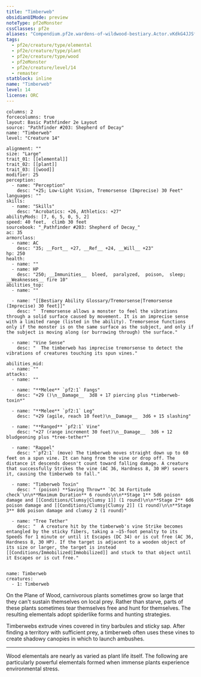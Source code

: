 ```yaml
---
title: "Timberweb"
obsidianUIMode: preview
noteType: pf2eMonster
cssClasses: pf2e
aliases: "Compendium.pf2e.wardens-of-wildwood-bestiary.Actor.vKdkG4JJSfzTz2RK" 
tags:
  - pf2e/creature/type/elemental
  - pf2e/creature/type/plant
  - pf2e/creature/type/wood
  - pf2eMonster
  - pf2e/creature/level/14
  - remaster
statblock: inline
name: "Timberweb"
level: 14
license: ORC
---
```


```statblock
columns: 2
forcecolumns: true
layout: Basic Pathfinder 2e Layout
source: "Pathfinder #203: Shepherd of Decay"
name: "Timberweb"
level: "Creature 14"

alignment: ""
size: "Large"
trait_01: [[elemental]]
trait_02: [[plant]]
trait_03: [[wood]]
modifier: 25
perception:
  - name: "Perception"
    desc: "+25; Low-Light Vision, Tremorsense (Imprecise) 30 Feet"
languages: ""
skills:
  - name: "Skills"
    desc: "Acrobatics: +26, Athletics: +27"
abilityMods: [7, 6, 5, 0, 5, 2]
speed: 40 feet,  climb 30 feet
sourcebook: "_Pathfinder #203: Shepherd of Decay_"
ac: 35
armorclass:
  - name: AC
    desc: "35; __Fort__ +27, __Ref__ +24, __Will__ +23"
hp: 250
health:
  - name: ""
  - name: HP
    desc: "250; __Immunities__  bleed,  paralyzed,  poison,  sleep; __Weaknesses__ fire 10"
abilities_top:
  - name: ""

  - name: "[[Bestiary Ability Glossary/Tremorsense|Tremorsense (Imprecise) 30 feet]]"
    desc: "  Tremorsense allows a monster to feel the vibrations through a solid surface caused by movement. It is an imprecise sense with a limited range (listed in the ability). Tremorsense functions only if the monster is on the same surface as the subject, and only if the subject is moving along (or burrowing through) the surface."

  - name: "Vine Sense"
    desc: "  The timberweb has imprecise tremorsense to detect the vibrations of creatures touching its spun vines."

abilities_mid:
  - name: ""
attacks:
  - name: ""

  - name: "**Melee** `pf2:1` Fangs"
    desc: "+29 ()\n__Damage__  3d8 + 17 piercing plus *timberweb-toxin*"

  - name: "**Melee** `pf2:1` Leg"
    desc: "+29 (agile, reach 10 feet)\n__Damage__  3d6 + 15 slashing"

  - name: "**Ranged** `pf2:1` Vine"
    desc: "+27 (range increment 30 feet)\n__Damage__  3d6 + 12 bludgeoning plus *tree-tether*"

  - name: "Rappel"
    desc: "`pf2:1` (move) The timberweb moves straight down up to 60 feet on a spun vine. It can hang from the vine or drop off. The distance it descends doesn't count toward falling damage. A creature that successfully Strikes the vine (AC 36, Hardness 8, 30 HP) severs it, causing the timberweb to fall."

  - name: "Timberweb Toxin"
    desc: " (poison) **Saving Throw** `DC 34 Fortitude check`\n\n**Maximum Duration** 6 rounds\n\n**Stage 1** 5d6 poison damage and [[Conditions/Clumsy|Clumsy 1]] (1 round)\n\n**Stage 2** 6d6 poison damage and [[Conditions/Clumsy|Clumsy 2]] (1 round)\n\n**Stage 3** 8d6 poison damage and clumsy 2 (1 round)"

  - name: "Tree Tether"
    desc: "  A creature hit by the timberweb's vine Strike becomes entangled by the sticky fibers, taking a –15-foot penalty to its Speeds for 1 minute or until it Escapes (DC 34) or is cut free (AC 36, Hardness 8, 30 HP). If the target is adjacent to a wooden object of its size or larger, the target is instead [[Conditions/Immobilized|Immobilized]] and stuck to that object until it Escapes or is cut free."
 
```

```encounter-table
name: Timberweb
creatures:
  - 1: Timberweb
```



On the Plane of Wood, carnivorous plants sometimes grow so large that they can't sustain themselves on local prey. Rather than starve, parts of these plants sometimes tear themselves free and hunt for themselves. The resulting elementals adopt spiderlike forms and hunting strategies.

Timberwebs extrude vines covered in tiny barbules and sticky sap. After finding a territory with sufficient prey, a timberweb often uses these vines to create shadowy canopies in which to launch ambushes.

* * *

Wood elementals are nearly as varied as plant life itself. The following are particularly powerful elementals formed when immense plants experience environmental stress.
